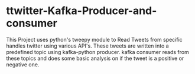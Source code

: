 # ttwitter-Kafka-Producer-and-consumer

This Project uses python's tweepy module to Read Tweets from specific handles twitter using various API's.
These tweets are written into a predefined topic using kafka-python producer.
kafka consumer reads from these topics and does some basic analysis on if the tweet is a positive or negative one.
